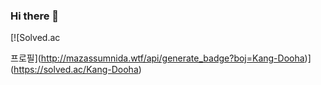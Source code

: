 ### Hi there 👋

<!--
**Kang-Dooha/Kang-Dooha** is a ✨ _special_ ✨ repository because its `README.md` (this file) appears on your GitHub profile.

Here are some ideas to get you started:

- 🔭 I’m currently working on ...
- 🌱 I’m currently learning ...
- 👯 I’m looking to collaborate on ...
- 🤔 I’m looking for help with ...
- 💬 Ask me about ...
- 📫 How to reach me: ...
- 😄 Pronouns: ...
- ⚡ Fun fact: ...
-->[![Solved.ac
프로필](http://mazassumnida.wtf/api/generate_badge?boj=Kang-Dooha)](https://solved.ac/Kang-Dooha)
